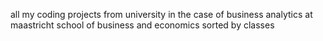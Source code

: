 all my coding projects from university in the case of business analytics at maastricht school of business and economics
sorted by classes

